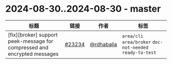 # 2024-08-30..2024-08-30 - master
| 标题 | 链接 | 作者 | 标签 |
| - | :--: | :--: | - |
| [fix][broker] support peek-message for compressed and encrypted messages | [#23234](https://github.com/apache/pulsar/pull/23234) | [@rdhabalia](https://github.com/rdhabalia) | `area/cli` `area/broker` `doc-not-needed` `ready-to-test`  | 
